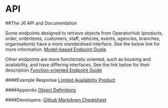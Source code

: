 API
===

##The J6 API and Documentation

Some endpoints designed to retrieve objects from OperatorHub (products, order, orderitems, customers, staff, vehicles, events, agencies, branches, organisations) have a more standardised interface. See the below link for more information.
[Model-based Endpoint Guide](https://github.com/Junction6/API/blob/V1/Docs/api-guide.md)

Other endpoints are more functionally oriented, such as booking and availability, and have differing interfaces. See the link below for their description
[Function-oriented Endpoint Guide](https://junction6travel.com/apidocs/class-V1Service.html)


####Example Response
[Limited Availability Product](https://github.com/Junction6/API/blob/V1/Docs/Example-ProductList.md)

####Appendix
[Object Definitions](https://github.com/Junction6/API/blob/V1/Docs/appendix.md#api-object-format-appendix)

####Developers: 
[Github Markdown Cheatsheet](https://github.com/adam-p/markdown-here/wiki/Markdown-Cheatsheet)

